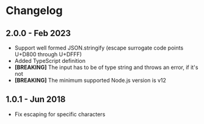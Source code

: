 # Changelog

## 2.0.0 - Feb 2023

- Support well formed JSON.stringify (escape surrogate code points U+D800 through U+DFFF)
- Added TypeScript definition
- __[BREAKING]__ The input has to be of type string and throws an error, if it's not
- __[BREAKING]__ The minimum supported Node.js version is v12

## 1.0.1 - Jun 2018

- Fix escaping for specific characters
